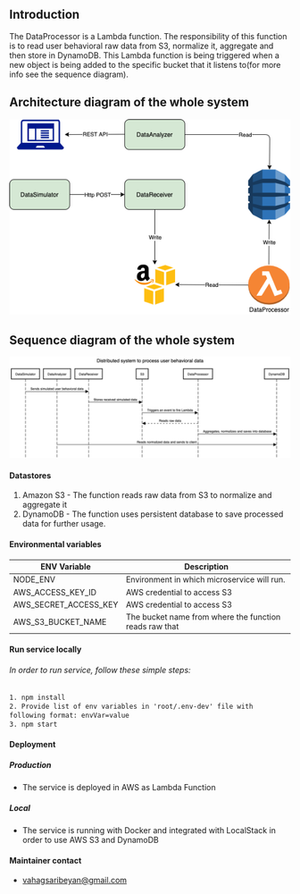 ## Introduction

The DataProcessor is a Lambda function. The responsibility of this function is to read user behavioral raw data from S3, normalize it, aggregate and then store in DynamoDB. This Lambda function is being triggered when a new object is being added to the specific bucket that it listens to(for more info see the sequence diagram).

## Architecture diagram of the whole system

![Architecture diagram](./docs/image/ArchDiagram.png)

## Sequence diagram of the whole system

![Sequence diagram](./docs/image/SequenceDiagram.png)

#### Datastores
1. Amazon S3 - The function reads raw data from S3 to normalize and aggregate it
2. DynamoDB - The function uses persistent database to save processed data for further usage.


#### Environmental variables      
| ENV Variable | Description |
| ------------ | ----------- |
| NODE_ENV | Environment in which microservice will run. |
| AWS_ACCESS_KEY_ID | AWS credential to access S3 |
| AWS_SECRET_ACCESS_KEY | AWS credential to access S3 |
| AWS_S3_BUCKET_NAME | The bucket name from where the function reads raw that |

#### Run service locally
###### In order to run service, follow these simple steps:
    1. npm install
    2. Provide list of env variables in 'root/.env-dev' file with following format: envVar=value
    3. npm start

#### Deployment
##### Production 
- The service is deployed in AWS as Lambda Function
##### Local
- The service is running with Docker and integrated with LocalStack in order to use AWS S3 and DynamoDB

#### Maintainer contact
- vahagsaribeyan@gmail.com
